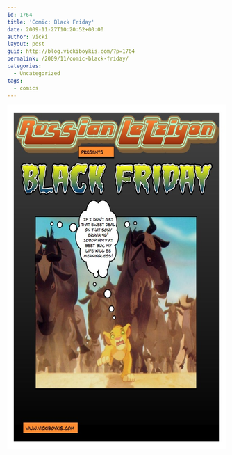 ```yaml
---
id: 1764
title: 'Comic: Black Friday'
date: 2009-11-27T10:20:52+00:00
author: Vicki
layout: post
guid: http://blog.vickiboykis.com/?p=1764
permalink: /2009/11/comic-black-friday/
categories:
  - Uncategorized
tags:
  - comics
---
```

[<img class="aligncenter size-full wp-image-1765" title="Page_1" src="https://raw.githubusercontent.com/veekaybee/wlb/gh-pages/assets/images/2009/11/Page_13.jpg" alt="Page_1" width="612" height="792" />](https://raw.githubusercontent.com/veekaybee/wlb/gh-pages/assets/images/2009/11/Page_13.jpg)